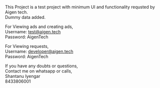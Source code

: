 This Project is a test project with minimum UI and functionality requsted by Aigen tech.  
Dummy data added.  

For Viewing ads and creating ads,  
Username: test@aigen.tech  
Password: AigenTech  

For Viewing requests,  
Username: developer@aigen.tech  
Password: AigenTech  
  
If you have any doubts or questions,  
Contact me on whatsapp or calls,  
Shantanu Iyengar  
8433806001  
